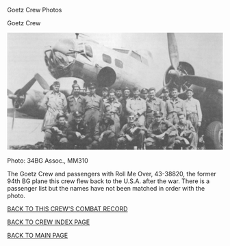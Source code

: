 
Goetz Crew Photos






 




Goetz Crew  
  

![](Goetz.jpg)  

Photo: 34BG Assoc., MM310  

The Goetz Crew and passengers with Roll Me Over, 43-38820, the former 94th BG plane this crew flew back to the U.S.A. after the war. There is a passenger list but the names have not been matched in order with the photo.  
  

[BACK TO THIS CREW'S COMBAT RECORD](../crews/Goetz.md)  

[BACK TO CREW INDEX PAGE](../000crews.md)  

[BACK TO MAIN PAGE](../index.md)


